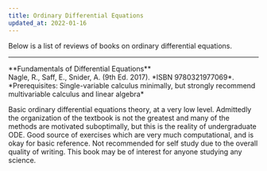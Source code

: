 ```yaml
---
title: Ordinary Differential Equations
updated_at: 2022-01-16
---
```


Below is a list of reviews of books on ordinary differential equations.

<hr>
**Fundamentals of Differential Equations**<br>
Nagle, R., Saff, E., Snider, A. (9th Ed. 2017). *ISBN 9780321977069*.<br>
*Prerequisites: Single-variable calculus minimally, but strongly recommend multivariable calculus and linear algebra*

Basic ordinary differential equations theory, at a very low level. Admittedly the organization of the textbook is not the greatest and many of the methods are motivated suboptimally, but this is the reality of undergraduate ODE. Good source of exercises which are very much computational, and is okay for basic reference. Not recommended for self study due to the overall quality of writing. This book may be of interest for anyone studying any science.

